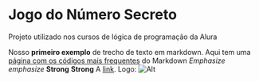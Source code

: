 <h1>Jogo do Número Secreto</h1>
<p>Projeto utilizado nos cursos de lógica de programação da Alura</p>

Nosso **primeiro exemplo** de trecho de texto em markdown.
Aqui tem uma [página com os códigos mais frequentes](https://en.support.wordprss.com/markdown-quick-reference/) do Markdown
*Emphasize* _emphasize_
**Strong** __Strong__
A [link](http://example.com "Title").
Logo: ![Alt](/wp.png "Title")
